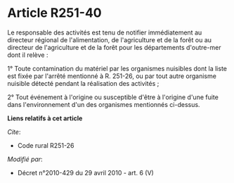 # Article R251-40

Le responsable des activités est tenu de notifier immédiatement au         directeur régional de l'alimentation, de
l'agriculture et de la forêt  ou au directeur de l'agriculture et de la forêt pour les départements d'outre-mer dont il
relève : 

1° Toute contamination du matériel par les organismes nuisibles dont la liste est fixée par l'arrêté mentionné à R. 251-26,
ou par tout autre organisme nuisible détecté pendant la réalisation des activités ; 

2° Tout événement à l'origine ou susceptible d'être à l'origine d'une fuite dans l'environnement d'un des organismes
mentionnés ci-dessus.

**Liens relatifs à cet article**

_Cite_:

  - Code rural R251-26

_Modifié par_:

  - Décret n°2010-429 du 29 avril 2010 - art. 6 (V)

